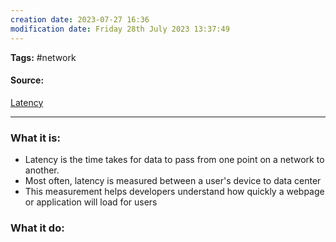 ```yaml
---
creation date: 2023-07-27 16:36
modification date: Friday 28th July 2023 13:37:49
---
```


**Tags:** #network 

#### Source:
[Latency](https://www.cloudflare.com/learning/performance/glossary/what-is-latency/)

--------------------------------------

### What it is:

* Latency is the time takes for data to pass from one point on a network to another.
* Most often, latency is measured between a user's device to data center
* This measurement helps developers understand how quickly a webpage or application will load for users
### What it do:

